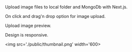 Upload image files to local folder and MongoDb with Next.js.

On click and drag'n drop option for image upload.

Upload image preview.

Design is responsive.

<img src='./public/thumbnail.png' width='600>

